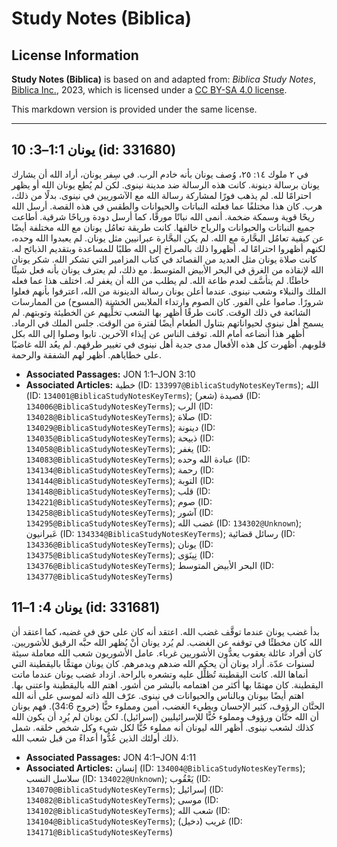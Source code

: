 # Study Notes (Biblica)

## License Information

**Study Notes (Biblica)** is based on and adapted from: _Biblica Study Notes_, [Biblica Inc.](https://www.biblica.com/), 2023, which is licensed under a [CC BY-SA 4.0 license](https://creativecommons.org/licenses/by-sa/4.0/legalcode.en).

This markdown version is provided under the same license.



--------------------------------

## يونان 1:1–3: 10 (id: 331680)

في ٢ ملوك ١٤: ٢٥، وُصف يونان بأنه خادم الرب. في سِفر يونان، أراد الله أن يشارك يونان برسالة دينونة. كانت هذه الرسالة ضد مدينة نينوى. لكن لم يُطع يونان الله أو يظهر احترامًا لله. لم يذهب فورًا لمشاركة رسالة الله مع الآشوريين في نينوى. بدلًا من ذلك، هرب. كان هذا مختلفًا عما فعلته النباتات والحيوانات والطقس في هذه القصة. أرسل الله ريحًا قوية وسمكة ضخمة. أنمى الله نباتًا مورقًا، كما أرسل دودة ورياحًا شرقية. أطاعت جميع النباتات والحيوانات والرياح خالقها. كانت طريقة تعامُل يونان مع الله مختلفة أيضًا عن كيفية تعامُل البحَّارة مع الله. لم يكن البحَّارة عبرانيين مثل يونان. لم يعبدوا الله وحده، لكنهم أظهروا احترامًا له. أظهروا ذلك بالصراخ إلى الله طلبًا للمساعدة وبتقديم الذبائح له. كانت صلاة يونان مثل العديد من القصائد في كتاب المزامير التي تشكر الله. شكر يونان الله لإنقاذه من الغرق في البحر الأبيض المتوسط. مع ذلك، لم يعترف يونان بأنه فعل شيئًا خاطئًا. لم يتأسَّف لعدم طاعة الله. لم يطلب من الله أن يغفر له. اختلف هذا عما فعله الملك والنبلاء وشعب نينوى. عندما أعلن يونان رسالة الدينونة من الله، اعترفوا بأنهم فعلوا شرورًا. صاموا على الفور. كان الصوم وارتداء الملابس الخشنة (المسوح) من الممارسات الشائعة في ذلك الوقت. كانت طرقًا أظهر بها الشعب تخلِّيهم عن الخطيئة وتوبتهم. لم يسمح أهل نينوى لحيواناتهم بتناول الطعام أيضًا لفترة من الوقت. جلس الملك في الرماد. أظهر هذا أنضاعه أمام الله. توقف الناس عن إيذاء الآخرين. تابوا وصلوا إلى الله بكل قلوبهم. أظهرت كل هذه الأفعال مدى جدية أهل نينوى في تغيير طرقهم. لم يعُد الله غاضبًا على خطاياهم. أظهر لهم الشفقة والرحمة.

* **Associated Passages:** JON 1:1–JON 3:10
* **Associated Articles:** خطية (ID: `133997@BiblicaStudyNotesKeyTerms`); الله (ID: `134001@BiblicaStudyNotesKeyTerms`); قصيدة (شعر) (ID: `134006@BiblicaStudyNotesKeyTerms`); الرب (ID: `134028@BiblicaStudyNotesKeyTerms`); صلاة (ID: `134029@BiblicaStudyNotesKeyTerms`); دينونة (ID: `134035@BiblicaStudyNotesKeyTerms`); ذبيحة (ID: `134058@BiblicaStudyNotesKeyTerms`); يغفر (ID: `134083@BiblicaStudyNotesKeyTerms`); عبادة الله وحده (ID: `134134@BiblicaStudyNotesKeyTerms`); رحمة (ID: `134144@BiblicaStudyNotesKeyTerms`); التوبة (ID: `134148@BiblicaStudyNotesKeyTerms`); قلب (ID: `134221@BiblicaStudyNotesKeyTerms`); صوم (ID: `134258@BiblicaStudyNotesKeyTerms`); آشور (ID: `134295@BiblicaStudyNotesKeyTerms`); غضب الله (ID: `134302@Unknown`); عَبرانيون (ID: `134334@BiblicaStudyNotesKeyTerms`); رسائل قضائية (ID: `134336@BiblicaStudyNotesKeyTerms`); يونان (ID: `134375@BiblicaStudyNotesKeyTerms`); نِينَوَى (ID: `134376@BiblicaStudyNotesKeyTerms`); البحر الأبيض المتوسط (ID: `134377@BiblicaStudyNotesKeyTerms`)

## يونان 4: 1–11 (id: 331681)

بدأ غضب يونان عندما توقَّف غضب الله. اعتقد أنه كان على حق في غضبه، كما اعتقد أن الله كان مخطئًا في توقفه عن الغضب. لم يُرد يونان أنْ يُظهر الله حبَّه الرقيق للأشوريين. كان أفراد عائلة يعقوب يعدُّون الأشوريين غرباء. عامل الأشوريون شعب الله معاملة سيئة لسنوات عدّة. أراد يونان أن يحكم الله ضدهم ويدمرهم. كان يونان مهتمًّا باليقطينة التي أنماها الله. كانت اليقطينة تُظلِّل عليه وتشعره بالراحة. ازداد غضب يونان عندما ماتت اليقطينة. كان مهتمًا بها أكثر من اهتمامه بالبشر من أشور. اهتم الله باليقطينة واعتنى بها. اهتم أيضًا بيونان وبالناس والحيوانات في نينوى. عرّف الله ذاته لموسى على أنه الله الحنَّان الرؤوف، كثير الإحسان وبطيء الغضب، أمين ومملوء حبًّا (خروج 34:6\). فهم يونان أن الله حنَّان ورؤوف ومملوء حُبًّا للإسرائيليين (إسرائيل). لكن يونان لم يُرِد أن يكون الله كذلك لشعب نينوى. أظهر الله ليونان أنه مملوء حُبًّا لكل شيء وكل شخص خلقه. شمل ذلك أولئك الذين عُدُّوا أعداءً من قبل شعب الله.

* **Associated Passages:** JON 4:1–JON 4:11
* **Associated Articles:** إنسان (ID: `134004@BiblicaStudyNotesKeyTerms`); سلاسل النسب (ID: `134022@Unknown`); يَعْقُوب (ID: `134070@BiblicaStudyNotesKeyTerms`); إسرائيل (ID: `134082@BiblicaStudyNotesKeyTerms`); موسى (ID: `134102@BiblicaStudyNotesKeyTerms`); شعب الله (ID: `134104@BiblicaStudyNotesKeyTerms`); غريب (دخيل) (ID: `134171@BiblicaStudyNotesKeyTerms`)

